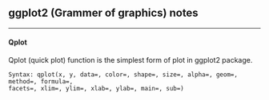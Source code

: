 ## ggplot2 (Grammer of graphics) notes
---

#### Qplot
Qplot (quick plot) function is the simplest form of plot in ggplot2 package.

```
Syntax: qplot(x, y, data=, color=, shape=, size=, alpha=, geom=, method=, formula=,
facets=, xlim=, ylim=, xlab=, ylab=, main=, sub=)
```


